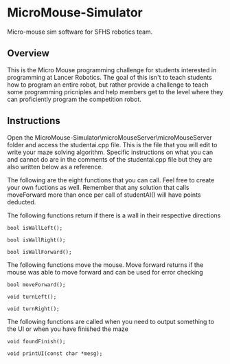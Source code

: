 # MicroMouse-Simulator
Micro-mouse sim software for SFHS robotics team.

## Overview
This is the Micro Mouse programming challenge for students interested in programming at Lancer Robotics. The goal of this isn't to teach students how to program an entire robot, but rather provide a challenge to teach some programming pricniples and help members get to the level where they can proficiently program the competition robot.

## Instructions
Open the MicroMouse-Simulator\microMouseServer\microMouseServer folder and access the studentai.cpp file. This is the file that you will edit to write your maze solving algorithm. Specific instructions on what you can and cannot do are in the comments of the studentai.cpp file but they are also written below as a reference.

The following are the eight functions that you can call. Feel free to create your own fuctions as well. Remember that any solution that calls moveForward more than once per call of studentAI() will have points deducted.
 
 The following functions return if there is a wall in their respective directions
 
    bool isWallLeft();
  
    bool isWallRight();
  
    bool isWallForward();
    
 The following functions move the mouse. Move forward returns if the mouse was able to move forward and can be used for error checking
 
    bool moveForward();
  
    void turnLeft();
  
    void turnRight();
  
The following functions are called when you need to output something to the UI or when you have finished the maze

    void foundFinish();
  
    void printUI(const char *mesg);
  
